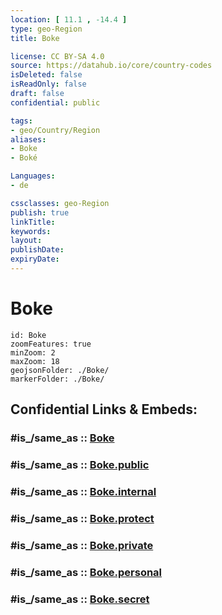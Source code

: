```yaml
---
location: [ 11.1 , -14.4 ] 
type: geo-Region
title: Boke

license: CC BY-SA 4.0
source: https://datahub.io/core/country-codes
isDeleted: false
isReadOnly: false
draft: false
confidential: public

tags:
- geo/Country/Region
aliases:
- Boke
- Boké

Languages:
- de

cssclasses: geo-Region
publish: true
linkTitle: 
keywords: 
layout: 
publishDate: 
expiryDate: 
---
```


# Boke

```leaflet
id: Boke
zoomFeatures: true 
minZoom: 2 
maxZoom: 18
geojsonFolder: ./Boke/
markerFolder: ./Boke/
```


## Confidential Links & Embeds: 

### #is_/same_as :: [Boke](/_Standards/Earth/Continent/Africa/Africa~West/Guinea/Regions~Guinea/Boké-Region/counties~Boké/Boke.md) 

### #is_/same_as :: [Boke.public](/_public/Earth/Continent/Africa/Africa~West/Guinea/Regions~Guinea/Boké-Region/counties~Boké/Boke.public.md) 

### #is_/same_as :: [Boke.internal](/_internal/Earth/Continent/Africa/Africa~West/Guinea/Regions~Guinea/Boké-Region/counties~Boké/Boke.internal.md) 

### #is_/same_as :: [Boke.protect](/_protect/Earth/Continent/Africa/Africa~West/Guinea/Regions~Guinea/Boké-Region/counties~Boké/Boke.protect.md) 

### #is_/same_as :: [Boke.private](/_private/Earth/Continent/Africa/Africa~West/Guinea/Regions~Guinea/Boké-Region/counties~Boké/Boke.private.md) 

### #is_/same_as :: [Boke.personal](/_personal/Earth/Continent/Africa/Africa~West/Guinea/Regions~Guinea/Boké-Region/counties~Boké/Boke.personal.md) 

### #is_/same_as :: [Boke.secret](/_secret/Earth/Continent/Africa/Africa~West/Guinea/Regions~Guinea/Boké-Region/counties~Boké/Boke.secret.md)

